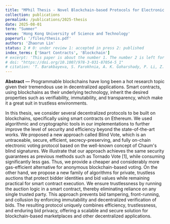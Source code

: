 ```yaml
---
title: "MPhil Thesis - Novel Blockchain-based Protocols for Electronic Voting and Auctions"
collection: publications
permalink: /publications/2025-thesis
date: 2025-08-01
term: "Summer"
venue: 'Hong Kong University of Science and Technology'
paperurl: '/files/thesis.pdf'
authors: 'Zhaorun Lin'
status: 2 # 0: under review 1: accepted in press 2: published
index_terms: ['Smart Contracts', 'Blockchain']
# excerpt: 'This paper is about the number 1. The number 2 is left for future work.'
# doi: "https://doi.org/10.1007/978-3-031-87054-5_1"
# citation: 'T. Barakbayeva, S. Farokhnia, A. K. Goharshady, P. Li, Z. Lin, "Improved Gas Optimization of Smart Contracts," in 11th International Conference on Fundamentals of Software Engineering (FSEN), 2025, pp 1-10.'
---
```

**Abstract** — Programmable blockchains have long been a hot research topic given their tremendous use in decentralized applications. Smart contracts, using blockchains as their underlying technology, inherit the desired properties such as verifiability, immutability, and transparency, which make it a great suit in trustless environments.

In this thesis, we consider several decentralized protocols to be built on blockchains, specifically using smart contracts on Ethereum. We used algorithmic and cryptographic tools in our implementations to further improve the level of security and efficiency beyond the state-of-the-art works. We proposed a new approach called Blind Vote, which is an untraceable, secure, efficient, secrecy-preserving, and fully on-chain electronic voting protocol based on the well-known concept of Chaum's blind signatures. We illustrate that our approach achieves the same security guarantees as previous methods such as Tornado Vote [1], while consuming significantly less gas. Thus, we provide a cheaper and considerably more gas-efficient alternative for anonymous blockchain-based voting. On the other hand, we propose a new family of algorithms for private, trustless auctions that protect bidder identities and bid values while remaining practical for smart contract execution. We ensure trustlessness by running the auction logic in a smart contract, thereby eliminating reliance on any single trusted party. This approach prevents bid tampering, front-running, and collusion by enforcing immutability and decentralized verification of bids. The resulting protocol uniquely combines efficiency, trustlessness, and enduring bid privacy, offering a scalable and secure solution for blockchain-based marketplaces and other decentralized applications.

<!-- {% if page.index_terms %}
  <code>Index Terms — {{ page.index_terms | join: ', ' }}</code>
{% endif %} -->